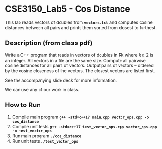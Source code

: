 # CSE3150_Lab5 - Cos Distance

This lab reads vectors of doubles from **`vectors.txt`** and computes cosine distances between all pairs and prints them sorted from closest to furthest.


## Description (from class pdf)
Write a C++ program that reads in vectors of doubles in Rk where 𝑘 ≥ 2 is an integer. All vectors in a file are the same size. Compute all pairwise cosine distances for all pairs of vectors. Output pairs of vectors – ordered by the cosine closeness of the vectors. The closest vectors are listed first.

See the accompanying slide deck for more information.

We can use any of our work in class.

## How to Run
1. Compile main program **`g++ -std=c++17 main.cpp vector_ops.cpp -o cos_distance`**
2. Compile unit tests **`g++ -std=c++17 test_vector_ops.cpp vector_ops.cpp -o test_vector_ops`**
3. Run main program **`./cos_distance`**
4. Run unit tests **`./test_vector_ops`**
